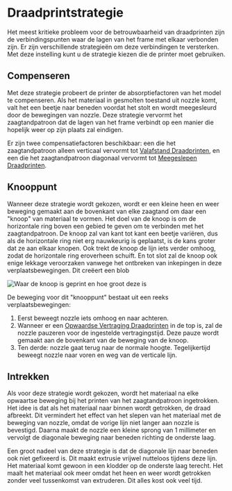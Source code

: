 Draadprintstrategie
====
Het meest kritieke probleem voor de betrouwbaarheid van draadprinten zijn de verbindingspunten waar de lagen van het frame met elkaar verbonden zijn. Er zijn verschillende strategieën om deze verbindingen te versterken. Met deze instelling kunt u de strategie kiezen die de printer moet gebruiken.

Compenseren
----
Met deze strategie probeert de printer de absorptiefactoren van het model te compenseren. Als het materiaal in gesmolten toestand uit nozzle komt, valt het een beetje naar beneden voordat het stolt en wordt meegesleurd door de bewegingen van nozzle. Deze strategie vervormt het zaagtandpatroon dat de lagen van het frame verbindt op een manier die hopelijk weer op zijn plaats zal eindigen.

Er zijn twee compensatiefactoren beschikbaar: een die het zaagtandpatroon alleen verticaal vervormt tot [Valafstand Draadprinten](wireframe_fall_down.md), en een die het zaagtandpatroon diagonaal vervormt tot [Meegeslepen Draadprinten](wireframe_drag_along.md).

Knooppunt
----
Wanneer deze strategie wordt gekozen, wordt er een kleine heen en weer beweging gemaakt aan de bovenkant van elke zaagtand om daar een "knoop" van materiaal te vormen. Het doel van de knoop is om de horizontale ring boven een gebied te geven om te verbinden met het zaagtandpatroon. De knoop zal van kant tot kant een beetje variëren, dus als de horizontale ring niet erg nauwkeurig is geplaatst, is de kans groter dat ze aan elkaar knopen. Ook trekt de knoop de lijn iets verder omhoog, zodat de horizontale ring eroverheen schuift. En tot slot zal de knoop ook enige lekkage veroorzaken vanwege het ontbreken van inkepingen in deze verplaatsbewegingen. Dit creëert een blob

![Waar de knoop is geprint en hoe groot deze is](../../../articles/images/wireframe_top_jump.svg)

De beweging voor dit "knooppunt" bestaat uit een reeks verplaatsbewegingen:
1. Eerst beweegt nozzle iets omhoog en naar achteren.
2. Wanneer er een [Opwaardse Vertraging Draadprinten](wireframe_top_delay.md) in de top is, zal de nozzle pauzeren voor de ingestelde vertragingstijd. Deze pauze wordt gemaakt aan de bovenkant van de beweging van de knoop.
3. Ten derde: nozzle gaat terug naar de normale hoogte. Tegelijkertijd beweegt nozzle naar voren en weg van de verticale lijn.

Intrekken
----
Als voor deze strategie wordt gekozen, wordt het materiaal na elke opwaartse beweging bij het printen van het zaagtandpatroon ingetrokken. Het idee is dat als het materiaal naar binnen wordt getrokken, de draad afbreekt. Dit vermindert het effect van het slepen van het materiaal met de beweging van nozzle, omdat de vorige lijn niet langer aan nozzle is bevestigd. Daarna maakt de nozzle een kleine sprong van 1 millimeter en vervolgt de diagonale beweging naar beneden richting de onderste laag.

Een groot nadeel van deze strategie is dat de diagonale lijn naar beneden ook niet gefixeerd is. Dit maakt extrusie vrijwel nutteloos tijdens deze lijn. Het materiaal komt gewoon in een klodder op de onderste laag terecht. Het maalt het materiaal ook meer omdat het heen en weer wordt getrokken zonder veel tussenkomst van extruderen. Dit alles kost ook veel tijd.